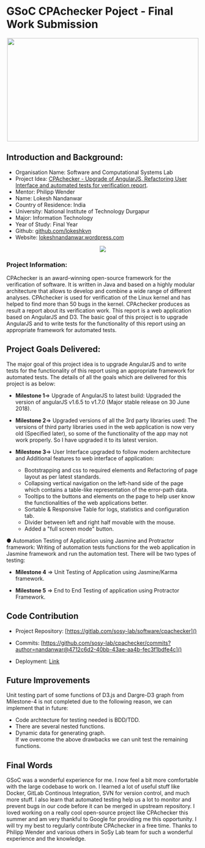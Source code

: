 # GSoC CPAchecker Poject - Final Work Submission

<p align="center">
<img src="https://github.com/lokeshkvn/GSoC_CPAchecker_Project/blob/master/gsoc-title-new2.jpg" width="500px" height="270px"> 
</p>

## Introduction and Background: 
 
- Organisation Name: Software and Computational Systems Lab 
- Project Idea: [CPAchecker - Upgrade of AngularJS, Refactoring User Interface and automated tests for verification report](https://summerofcode.withgoogle.com/projects/#4562331867021312).
- Mentor: Philipp Wender
- Name: Lokesh Nandanwar
- Country of Residence: India
- University: National Institute of Technology Durgapur
- Major: Information Technology
- Year of Study: Final Year
- Github: [github.com/lokeshkvn](github.com/lokeshkvn)
- Website: [lokeshnandanwar.wordpress.com](lokeshnandanwar.wordpress.com)


<p align="center">
<img src="https://github.com/lokeshkvn/GSoC_CPAchecker_Project/blob/master/unnamed.png"> 
</p>


### Project Information:

CPAchecker is an award-winning open-source framework for the verification of software. It is written in Java and based on a highly modular architecture that allows to develop and combine a wide range of different analyses. CPAchecker is used for verification of the Linux kernel and has helped to find more than 50 bugs in the kernel. 
CPAchecker produces as result a report about its verification work. This report is a web application based on AngularJS and D3. The basic goal of this project is to upgrade AngularJS and to write tests for the functionality of this report using an appropriate framework for automated tests. 

## Project Goals Delivered:

The major goal of this project idea is to upgrade AngularJS and to write tests for the functionality of this report using an appropriate framework for automated tests. The details of all the goals which are delivered for this project is as below: 
 
 
- **Milestone 1**=> Upgrade of AngularJS to latest build: Upgraded the version of angularJS v1.6.5 to v1.7.0 (Major stable release on 30 June 2018). 
 
- **Milestone 2**=> Upgraded versions of all the 3rd party libraries used: The versions of third party libraries used in the web application is now very old (Specified later), so some of the functionality of the app may not work properly. So I have upgraded it to its latest version.
 
- **Milestone 3**=> User Interface upgraded to follow modern architecture and Additional features to web interface of application: 
  - Bootstrapping and css to required elements and Refactoring of page layout as per latest standards. 
  - Collapsing vertical navigation on the left-hand side of the page which contains a table-like representation of the error-path data. 
  - Tooltips to the buttons and elements on the page to help user know the functionalities of the web applications better.  
  - Sortable & Responsive Table for logs, statistics and configuration tab. 
  - Divider between left and right half movable with the mouse. 
  - Added a "full screen mode" button. 
 
● Automation Testing of Application using Jasmine and Protractor framework: Writing of automation tests functions for the web application in Jasmine framework and run the automation test. There will be two types of testing:

- **Milestone 4** => Unit Testing of Application using Jasmine/Karma framework.

- **Milestone 5** => End to End Testing of application using Protractor Framework.


## Code Contribution

- Project Repository: [https://gitlab.com/sosy-lab/software/cpachecker]()

- Commits: [https://github.com/sosy-lab/cpachecker/commits?author=nandanwar@4712c6d2-40bb-43ae-aa4b-fec3f1bdfe4c]()

- Deployment: [Link]()

## Future Improvements

Unit testing part of some functions of D3.js and Dargre-D3 graph from Milestone-4 is not completed due to the following reason, we can implement that in future:
- Code archtecture for testing needed is BDD/TDD.
- There are several nested functions.
- Dynamic data for generating graph.
<br/>If we overcome the above drawbacks we can unit test the remaining functions.

## Final Words

GSoC was a wonderful experience for me. I now feel a bit more comfortable with the large codebase to work on. I learned a lot of useful stuff like Docker, GitLab Continous Integration, SVN for version control, and much more stuff. I also learn that automated testing help us a lot to monitor and prevent bugs in our code before it can be merged in upstream repository. I loved working on a really cool open-source project like CPAchecker this summer and am very thankful to Google for providing me this opportunity.
I will try my best to regularly contribute CPAchecker in a free time. Thanks to Philipp Wender and various others in SoSy Lab team for such a wonderful experience and the knowledge.
